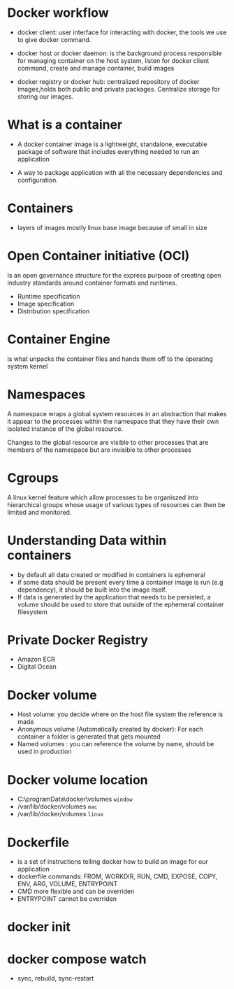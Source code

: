 # Docker workflow
- docker client: user interface for interacting with docker, the tools we use to give docker command.
  
- docker host or docker daemon: is the background process responsible for managing container on the host system, listen for docker client command, create and manage container, build images
  
- docker registry or docker hub: centralized repository of docker images,holds both public and private packages. Centralize storage for storing our images.

# What is a container
- A docker container image is a lightweight, standalone, executable package of software that includes everything needed to run an application

- A way to package application with all the necessary dependencies and configuration.

# Containers
- layers of images mostly linux base image because of small in size

# Open Container initiative (OCI)
Is an open governance structure for the express purpose of creating open industry standards around container formats and runtimes.
- Runtime specification
- Image specification
- Distribution specification

# Container Engine
is what unpacks the container files and hands them off to the operating system kernel

# Namespaces
A namespace wraps a global system resources in an abstraction that makes it appear to the processes within the namespace that they have their own isolated instance of the global resource.

Changes to the global resource are visible to other processes that are members of the namespace but are invisible to other processes

# Cgroups
A linux kernel feature which allow processes to be organiszed into hierarchical groups whose usage of various types of resources can then be limited and monitored.

# Understanding Data within containers
- by default all data created or modified in containers is ephemeral
- if some data should be present every time a container image is run (e.g dependency), it should be built into the image itself.
- If data is generated by the application that needs to be persisted, a volume should be used to store that outside of the ephemeral container filesystem

# Private Docker Registry
- Amazon ECR
- Digital Ocean
  
# Docker volume
- Host volume: you decide where on the host file system the reference is made
- Anonymous volume (Automatically created by docker): For each container a folder is generated that gets mounted
- Named volumes : you can reference the volume by name, should be used in production

# Docker volume location
- C:\programData\docker\volumes `window`
- /var/lib/docker/volumes `mac`
- /var/lib/docker/volumes `linux`

# Dockerfile
- is a set of instructions telling docker how to build an image for our application
- dockerfile commands: FROM, WORKDIR, RUN, CMD, EXPOSE, COPY, ENV, ARG, VOLUME, ENTRYPOINT
- CMD more flexible and can be overriden
- ENTRYPOINT cannot be overriden

# docker init
# docker compose watch
-  sync, rebuild, sync-restart